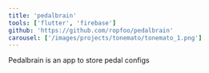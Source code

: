 ```yaml
---
title: 'pedalbrain'
tools: ['flutter', 'firebase']
github: 'https://github.com/ropfoo/pedalbrain'
carousel: ['/images/projects/tonemato/tonemato_1.png']
---
```


Pedalbrain is an app to store pedal configs
